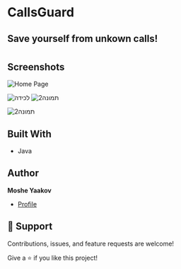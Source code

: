 # CallsGuard
## Save yourself from unkown calls!


<h1 align="center"><project-name></h1>

<p align="center"><project-description></p>

## Screenshots

![Home Page](/screenshots/1.png "Home Page")

![‏‏לכידה](https://user-images.githubusercontent.com/57193257/125167049-3468bf00-e1a7-11eb-93a0-ba2dbbd80df3.PNG)
![תמונה2](https://user-images.githubusercontent.com/57193257/125167809-11d8a500-e1ab-11eb-8dbe-2924ae43e5a6.png)

![תמונה2](https://user-images.githubusercontent.com/57193257/125169719-24a3a780-e1b4-11eb-8029-243338db7c70.png)

## Built With

- Java


## Author

**Moshe Yaakov**

- [Profile](https://github.com/moshe980 "Moshe Yaakov")

## 🤝 Support

Contributions, issues, and feature requests are welcome!

Give a ⭐️ if you like this project!
